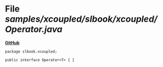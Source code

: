 # File _samples/xcoupled/slbook/xcoupled/Operator.java_
**[GitHub](https://github.com/softlang/yas/blob/master/samples/xcoupled/slbook/xcoupled/Operator.java)**
```
package slbook.xcoupled;

public interface Operator<T> { }
```
